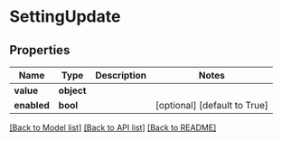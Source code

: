 # SettingUpdate

## Properties
Name | Type | Description | Notes
------------ | ------------- | ------------- | -------------
**value** | **object** |  |
**enabled** | **bool** |  | [optional] [default to True]

[[Back to Model list]](../README.md#documentation-for-models) [[Back to API list]](../README.md#documentation-for-api-endpoints) [[Back to README]](../README.md)
